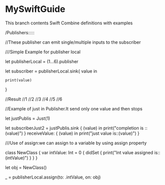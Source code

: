 # MySwiftGuide

This branch contents Swift Combine definitions with examples

/Publishers:::::


//These publisher can emit single/multiple inputs to the subscriber



///Simple Example for publisher local


let publisherLocal = (1...6).publisher

let subscriber = publisherLocal.sink{ value in
    
    print(value)
    
}

//Result
//1
//2
//3
//4
//5
//6


//Example of just in Publisher.It send only one value and then stops



let justPublis = Just(1)


let subscriberJust2 = justPublis.sink { (value) in
    print("completion is ::\(value)")
} receiveValue: { (value) in
    print("just value is::\(value)")
}

///Use of assign:we can assign to a variable by using assign property


class NewClass {
    var intValue: Int = 0 {
    didSet {
      print("Int value assigned is::\(intValue)")
    }
  }
}

let obj = NewClass()

_ = publisherLocal.assign(to: \.intValue, on: obj)


